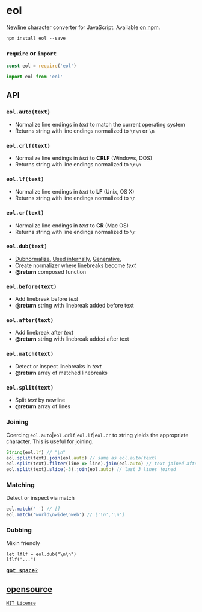 # eol
[Newline](http://en.wikipedia.org/wiki/Newline) character converter for JavaScript. Available [on npm](https://www.npmjs.com/package/eol).

```
npm install eol --save
```

### `require` or `import`

```js
const eol = require('eol')
```

```js
import eol from 'eol'
```

## API

### `eol.auto(text)`
* Normalize line endings in <var>text</var> to match the current operating system
* Returns string with line endings normalized to `\r\n` or `\n`

### `eol.crlf(text)`
* Normalize line endings in <var>text</var> to <b>CRLF</b> (Windows, DOS)
* Returns string with line endings normalized to `\r\n`

### `eol.lf(text)`
* Normalize line endings in <var>text</var> to <b>LF</b> (Unix, OS X)
* Returns string with line endings normalized to `\n`

### `eol.cr(text)`
* Normalize line endings in <var>text</var> to <b>CR</b> (Mac OS)
* Returns string with line endings normalized to `\r`

### `eol.dub(text)`

- [Dubnormalize.](https://github.com/ryanve/eol/pull/32) [Used internally.](eol.js) [Generative.](#dubbing)
- Create normalizer where linebreaks become <var>text</var>
- <b>@return</b> composed function

### `eol.before(text)`
- Add linebreak before <var>text</var>
- <b>@return</b> string with linebreak added before text

### `eol.after(text)`
- Add linebreak after <var>text</var>
- <b>@return</b> string with linebreak added after text

### `eol.match(text)`
- Detect or inspect linebreaks in <var>text</var>
- <b>@return</b> array of matched linebreaks

### `eol.split(text)`
- Split <var>text</var> by newline
- <b>@return</b> array of lines

### Joining

Coercing `eol.auto`|`eol.crlf`|`eol.lf`|`eol.cr` to string yields the appropriate character. This is useful for joining.

```js
String(eol.lf) // "\n"
eol.split(text).join(eol.auto) // same as eol.auto(text)
eol.split(text).filter(line => line).join(eol.auto) // text joined after removing empty lines
eol.split(text).slice(-3).join(eol.auto) // last 3 lines joined
```

### Matching

Detect or inspect via match

```js
eol.match(' ') // []
eol.match('world\nwide\nweb') // ['\n','\n']
```

### Dubbing

Mixin friendly

```
let lflf = eol.dub("\n\n")
lflf("...")
```

[<kbd><b>got space</b>?</kbd>](https://github.com/ryanve/ssv)


## [opensource](package.json)

[`MIT License`](LICENSE.md)
